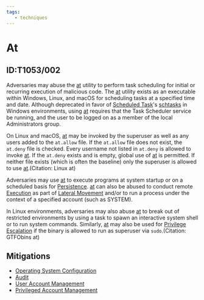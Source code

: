 ```yaml
---
tags:
   - techniques
---
```

# At
## ID:T1053/002
Adversaries may abuse the [at](/mitre/software/S0110) utility to perform task scheduling for initial or recurring execution of malicious code. The [at](/mitre/software/S0110) utility exists as an executable within Windows, Linux, and macOS for scheduling tasks at a specified time and date. Although deprecated in favor of [Scheduled Task](/mitre/techniques/T1053/005)'s [schtasks](/mitre/software/S0111) in Windows environments, using [at](/mitre/software/S0110) requires that the Task Scheduler service be running, and the user to be logged on as a member of the local Administrators group.

On Linux and macOS, [at](/mitre/software/S0110) may be invoked by the superuser as well as any users added to the <code>at.allow</code> file. If the <code>at.allow</code> file does not exist, the <code>at.deny</code> file is checked. Every username not listed in <code>at.deny</code> is allowed to invoke [at](/mitre/software/S0110). If the <code>at.deny</code> exists and is empty, global use of [at](/mitre/software/S0110) is permitted. If neither file exists (which is often the baseline) only the superuser is allowed to use [at](/mitre/software/S0110).(Citation: Linux at)

Adversaries may use [at](/mitre/software/S0110) to execute programs at system startup or on a scheduled basis for [Persistence](/mitre/tactics/TA0003). [at](/mitre/software/S0110) can also be abused to conduct remote [Execution](/mitre/tactics/TA0002) as part of [Lateral Movement](/mitre/tactics/TA0008) and/or to run a process under the context of a specified account (such as SYSTEM).

In Linux environments, adversaries may also abuse [at](/mitre/software/S0110) to break out of restricted environments by using a task to spawn an interactive system shell or to run system commands. Similarly, [at](/mitre/software/S0110) may also be used for [Privilege Escalation](/mitre/tactics/TA0004) if the binary is allowed to run as superuser via <code>sudo</code>.(Citation: GTFObins at)
## Mitigations
* [Operating System Configuration](/mitre/mitigations/M1028)
* [Audit](/mitre/mitigations/M1047)
* [User Account Management](/mitre/mitigations/M1018)
* [Privileged Account Management](/mitre/mitigations/M1026)
